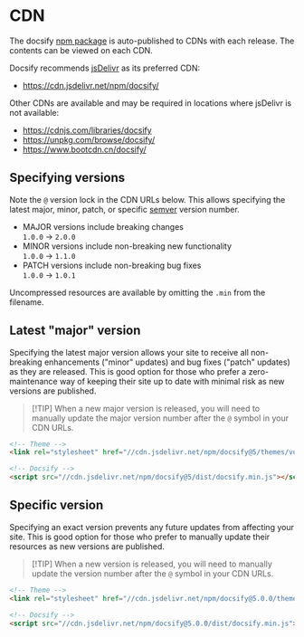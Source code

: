 # CDN

The docsify [npm package](https://www.npmjs.com/package/docsify) is auto-published to CDNs with each release. The contents can be viewed on each CDN.

Docsify recommends [jsDelivr](//cdn.jsdelivr.net) as its preferred CDN:

- https://cdn.jsdelivr.net/npm/docsify/

Other CDNs are available and may be required in locations where jsDelivr is not available:

- https://cdnjs.com/libraries/docsify
- https://unpkg.com/browse/docsify/
- https://www.bootcdn.cn/docsify/

## Specifying versions

Note the `@` version lock in the CDN URLs below. This allows specifying the latest major, minor, patch, or specific [semver](https://semver.org) version number.

- MAJOR versions include breaking changes<br>
  `1.0.0` → `2.0.0`
- MINOR versions include non-breaking new functionality<br>
  `1.0.0` → `1.1.0`
- PATCH versions include non-breaking bug fixes<br>
  `1.0.0` → `1.0.1`

Uncompressed resources are available by omitting the `.min` from the filename.

## Latest "major" version

Specifying the latest major version allows your site to receive all non-breaking enhancements ("minor" updates) and bug fixes ("patch" updates) as they are released. This is good option for those who prefer a zero-maintenance way of keeping their site up to date with minimal risk as new versions are published.

> [!TIP] When a new major version is released, you will need to manually update the major version number after the `@` symbol in your CDN URLs.

<!-- prettier-ignore -->
```html
<!-- Theme -->
<link rel="stylesheet" href="//cdn.jsdelivr.net/npm/docsify@5/themes/vue.min.css" />

<!-- Docsify -->
<script src="//cdn.jsdelivr.net/npm/docsify@5/dist/docsify.min.js"></script>
```

## Specific version

Specifying an exact version prevents any future updates from affecting your site. This is good option for those who prefer to manually update their resources as new versions are published.

> [!TIP] When a new version is released, you will need to manually update the version number after the `@` symbol in your CDN URLs.

<!-- prettier-ignore -->
```html
<!-- Theme -->
<link rel="stylesheet" href="//cdn.jsdelivr.net/npm/docsify@5.0.0/themes/vue.min.css" />

<!-- Docsify -->
<script src="//cdn.jsdelivr.net/npm/docsify@5.0.0/dist/docsify.min.js"></script>
```
